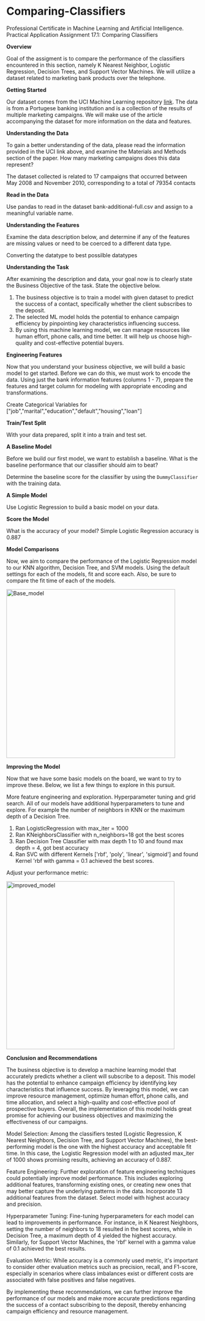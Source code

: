 # Comparing-Classifiers
Professional Certificate in Machine Learning and Artificial Intelligence. Practical Application Assignment 17.1: Comparing Classifiers

**Overview**

Goal of the assigment is to compare the performance of the classifiers encountered in this section, namely K Nearest Neighbor, Logistic Regression, Decision Trees, and Support Vector Machines. We will utilize a dataset related to marketing bank products over the telephone.

**Getting Started**

Our dataset comes from the UCI Machine Learning repository [link](https://archive.ics.uci.edu/dataset/222/bank+marketing). The data is from a Portugese banking institution and is a collection of the results of multiple marketing campaigns. We will make use of the article accompanying the dataset for more information on the data and features.

**Understanding the Data**

To gain a better understanding of the data, please read the information provided in the UCI link above, and examine the Materials and Methods section of the paper. How many marketing campaigns does this data represent?

The dataset collected is related to 17 campaigns that occurred between May 2008 and November 2010, corresponding to a total of 79354 contacts

**Read in the Data**

Use pandas to read in the dataset bank-additional-full.csv and assign to a meaningful variable name.

**Understanding the Features**

Examine the data description below, and determine if any of the features are missing values or need to be coerced to a different data type.

Converting the datatype to best possilble datatypes

**Understanding the Task**

After examining the description and data, your goal now is to clearly state the Business Objective of the task. State the objective below.

1. The business objective is to train a model with given dataset to predict the success of a contact, specifically whether the client subscribes to the deposit.
2. The selected ML model holds the potential to enhance campaign efficiency by pinpointing key characteristics influencing success.
3. By using this machine learning model, we can manage resources like human effort, phone calls, and time better. It will help us choose high-quality and cost-effective potential buyers.

**Engineering Features**

Now that you understand your business objective, we will build a basic model to get started. Before we can do this, we must work to encode the data. Using just the bank information features (columns 1 - 7), prepare the features and target column for modeling with appropriate encoding and transformations.

Create Categorical Variables for ["job","marital","education","default","housing","loan"]

**Train/Test Split**

With your data prepared, split it into a train and test set.

**A Baseline Model**

Before we build our first model, we want to establish a baseline. What is the baseline performance that our classifier should aim to beat?

Determine the baseline score for the classifier by using the `DummyClassifier` with the training data.

**A Simple Model**

Use Logistic Regression to build a basic model on your data.

**Score the Model**

What is the accuracy of your model?
Simple Logistic Regression accuracy is 0.887

**Model Comparisons**

Now, we aim to compare the performance of the Logistic Regression model to our KNN algorithm, Decision Tree, and SVM models. Using the default settings for each of the models, fit and score each. Also, be sure to compare the fit time of each of the models.

<img width="441" alt="Base_model" src="https://github.com/shailendra-mlai/Comparing-Classifiers/assets/153253910/da0dd510-cbf7-47f6-a2aa-5f8d1f058cd1">

**Improving the Model**

Now that we have some basic models on the board, we want to try to improve these. Below, we list a few things to explore in this pursuit.

More feature engineering and exploration.
Hyperparameter tuning and grid search. All of our models have additional hyperparameters to tune and explore. For example the number of neighbors in KNN or the maximum depth of a Decision Tree.

1. Ran LogisticRegression with max_iter = 1000
2. Ran KNeighborsClassifier with n_neighbors=18 got the best scores
3. Ran Decision Tree Classifier with max depth 1 to 10 and found max depth = 4, got best accuracy
4. Ran SVC with different Kernels ['rbf', 'poly', 'linear', 'sigmoid'] and found Kernel 'rbf with gamma = 0.1 achieved the best scores. 

Adjust your performance metric:

<img width="439" alt="improved_model" src="https://github.com/shailendra-mlai/Comparing-Classifiers/assets/153253910/e4e60d78-232d-4159-b39b-a07a66c491ad">




**Conclusion and Recommendations**

The business objective is to develop a machine learning model that accurately predicts whether a client will subscribe to a deposit. This model has the potential to enhance campaign efficiency by identifying key characteristics that influence success. By leveraging this model, we can improve resource management, optimize human effort, phone calls, and time allocation, and select a high-quality and cost-effective pool of prospective buyers. Overall, the implementation of this model holds great promise for achieving our business objectives and maximizing the effectiveness of our campaigns.

Model Selection: Among the classifiers tested (Logistic Regression, K Nearest Neighbors, Decision Tree, and Support Vector Machines), the best-performing model is the one with the highest accuracy and acceptable fit time. In this case, the Logistic Regression model with an adjusted max_iter of 1000 shows promising results, achieving an accuracy of 0.887.

Feature Engineering: Further exploration of feature engineering techniques could potentially improve model performance. This includes exploring additional features, transforming existing ones, or creating new ones that may better capture the underlying patterns in the data. Incorporate 13 additional features from the dataset. Select model with highest accuracy and precision.

Hyperparameter Tuning: Fine-tuning hyperparameters for each model can lead to improvements in performance. For instance, in K Nearest Neighbors, setting the number of neighbors to 18 resulted in the best scores, while in Decision Tree, a maximum depth of 4 yielded the highest accuracy. Similarly, for Support Vector Machines, the 'rbf' kernel with a gamma value of 0.1 achieved the best results.

Evaluation Metric: While accuracy is a commonly used metric, it's important to consider other evaluation metrics such as precision, recall, and F1-score, especially in scenarios where class imbalances exist or different costs are associated with false positives and false negatives.

By implementing these recommendations, we can further improve the performance of our models and make more accurate predictions regarding the success of a contact subscribing to the deposit, thereby enhancing campaign efficiency and resource management.







